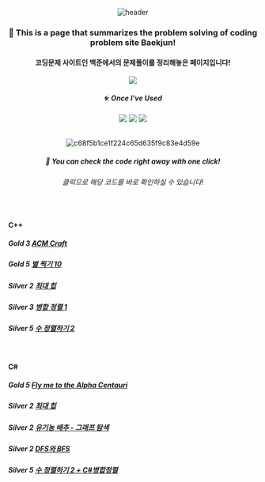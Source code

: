 <div align="center"> 

![header](https://capsule-render.vercel.app/api?type=Slice&text=)

### 🍏 This is a page that summarizes the problem solving of coding problem site Baekjun!
#### 코딩문제 사이트인 백준에서의 문제풀이를 정리해놓은 페이지입니다!

[<img src="https://img.shields.io/badge/Acmicpc-03C75A?style=flat-square&logo=codementor&logoColor=white"/>](https://www.acmicpc.net/user/wellesys)

##### 🌀: Once I've Used 
<img src="https://img.shields.io/badge/C-4479A1?style=for-the-badge&logo=C&logoColor=white">
<img src="https://img.shields.io/badge/C%23-4479A1?style=for-the-badge&logo=csharp&logoColor=white">
<img src="https://img.shields.io/badge/VS-007396?style=for-the-badge&logo=visualstudio&logoColor=white">

<br/>
<br/>

![c68f5b1ce1f224c65d635f9c83e4d59e](https://github.com/pima86/TurnBase_TCG/assets/71416955/184d200d-2101-425f-9b5c-8a93134e4feb)

##### 🍺 You can check the code right away with one click!
###### 클릭으로 해당 코드를 바로 확인하실 수 있습니다!


</div>
<br/>

#### C++ 
##### Gold 3 [ACM Craft](https://github.com/pima86/BACKJOON/tree/main/C++/Gold/1005)
##### Gold 5 [별 찍기 10](https://github.com/pima86/BACKJOON/tree/main/C%2B%2B/Gold/2447)
##### Silver 2 [최대 힙](https://github.com/pima86/BACKJOON/blob/main/C++/Silver/11279)
##### Silver 3 [병합 정렬 1](https://github.com/pima86/BACKJOON/blob/main/C++/Silver/24060)
##### Silver 5 [수 정렬하기 2](https://github.com/pima86/BACKJOON/blob/main/C++/Silver/2751)

<br/>

#### C#
##### Gold 5 [Fly me to the Alpha Centauri](https://github.com/pima86/BACKJOON/tree/main/C%23/Gold/1011)
##### Silver 2 [최대 힙](https://github.com/pima86/BACKJOON/tree/main/C%23/Silver/11279)
##### Silver 2 [유기농 배추 - 그래프 탐색](https://github.com/pima86/BACKJOON/tree/main/C%23/Silver/1012)
##### Silver 2 [DFS와 BFS](https://github.com/pima86/BACKJOON/tree/main/C%23/Silver/1012)
##### Silver 5 [수 정렬하기 2 + C#병합정렬](https://github.com/pima86/BACKJOON/tree/main/C%23/Silver/2751)


